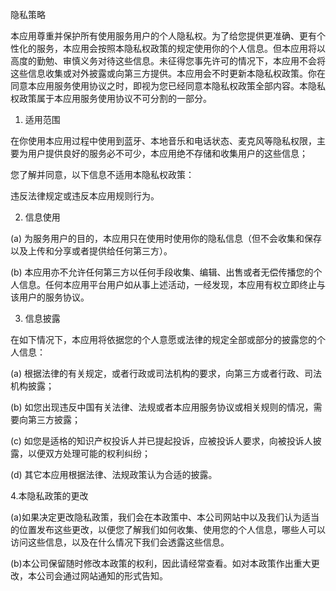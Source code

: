 
隐私策略

本应用尊重并保护所有使用服务用户的个人隐私权。为了给您提供更准确、更有个性化的服务，本应用会按照本隐私权政策的规定使用你的个人信息。但本应用将以高度的勤勉、审慎义务对待这些信息。未征得您事先许可的情况下，本应用不会将这些信息收集或对外披露或向第三方提供。本应用会不时更新本隐私权政策。你在同意本应用服务使用协议之时，即视为您已经同意本隐私权政策全部内容。本隐私权政策属于本应用服务使用协议不可分割的一部分。

1. 适用范围

在你使用本应用过程中使用到蓝牙、本地音乐和电话状态、麦克风等隐私权限，主要为用户提供良好的服务必不可少，本应用绝不存储和收集用户的这些信息；

您了解并同意，以下信息不适用本隐私权政策：

违反法律规定或违反本应用规则行为。

2. 信息使用

(a) 为服务用户的目的，本应用只在使用时使用你的隐私信息（但不会收集和保存以及上传和分享或者提供给任何第三方）。

(b) 本应用亦不允许任何第三方以任何手段收集、编辑、出售或者无偿传播您的个人信息。任何本应用平台用户如从事上述活动，一经发现，本应用有权立即终止与该用户的服务协议。

3. 信息披露

在如下情况下，本应用将依据您的个人意愿或法律的规定全部或部分的披露您的个人信息：

(a) 根据法律的有关规定，或者行政或司法机构的要求，向第三方或者行政、司法机构披露；

(b) 如您出现违反中国有关法律、法规或者本应用服务协议或相关规则的情况，需要向第三方披露；

(c) 如您是适格的知识产权投诉人并已提起投诉，应被投诉人要求，向被投诉人披露，以便双方处理可能的权利纠纷；

(d) 其它本应用根据法律、法规政策认为合适的披露。

4.本隐私政策的更改

(a)如果决定更改隐私政策，我们会在本政策中、本公司网站中以及我们认为适当的位置发布这些更改，以便您了解我们如何收集、使用您的个人信息，哪些人可以访问这些信息，以及在什么情况下我们会透露这些信息。

(b)本公司保留随时修改本政策的权利，因此请经常查看。如对本政策作出重大更改，本公司会通过网站通知的形式告知。
